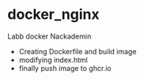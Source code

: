 # docker_nginx

Labb docker Nackademin

- Creating Dockerfile and build image
- modifying index.html
- finally push image to ghcr.io
